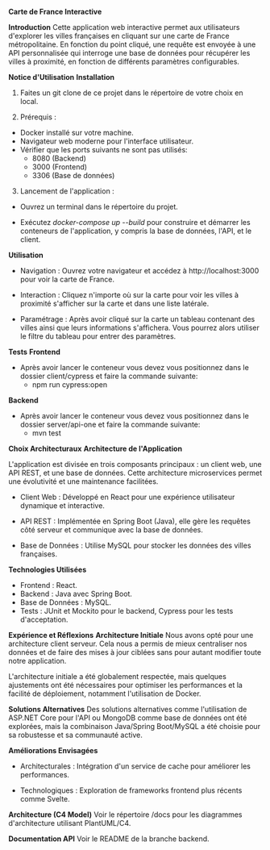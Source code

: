 **Carte de France Interactive**

**Introduction**
Cette application web interactive permet aux utilisateurs d'explorer les villes françaises en cliquant sur une carte de France métropolitaine. En fonction du point cliqué, une requête est envoyée à une API personnalisée qui interroge une base de données pour récupérer les villes à proximité, en fonction de différents paramètres configurables.

**Notice d'Utilisation**
**Installation**
1. Faites un git clone de ce projet dans le répertoire de votre choix en local.

2. Prérequis :
- Docker installé sur votre machine.
- Navigateur web moderne pour l'interface utilisateur.
- Vérifier que les ports suivants ne sont pas utilisés:
    - 8080 (Backend)
    - 3000 (Frontend)
    - 3306 (Base de données)

3. Lancement de l'application :
- Ouvrez un terminal dans le répertoire du projet.

- Exécutez *docker-compose up --build* pour construire et démarrer les conteneurs de l'application, y compris la base de données, l'API, et le client.

**Utilisation**
- Navigation : Ouvrez votre navigateur et accédez à http://localhost:3000 pour voir la carte de France.

- Interaction : Cliquez n'importe où sur la carte pour voir les villes à proximité s'afficher sur la carte et dans une liste latérale.

- Paramétrage : Après avoir cliqué sur la carte un tableau contenant des villes ainsi que leurs informations s'affichera. Vous pourrez alors utiliser le filtre du tableau pour entrer des paramètres.

**Tests**
**Frontend**
- Après avoir lancer le conteneur vous devez vous positionnez dans le dossier client/cypress et faire la commande suivante:
    - npm run cypress:open

**Backend**
- Après avoir lancer le conteneur vous devez vous positionnez dans le dossier server/api-one et faire la commande suivante:
    - mvn test


**Choix Architecturaux**
**Architecture de l'Application**

L'application est divisée en trois composants principaux : un client web, une API REST, et une base de données. Cette architecture microservices permet une évolutivité et une maintenance facilitées.

- Client Web : Développé en React pour une expérience utilisateur dynamique et interactive.

- API REST : Implémentée en Spring Boot (Java), elle gère les requêtes côté serveur et communique avec la base de données.

- Base de Données : Utilise MySQL pour stocker les données des villes françaises.

**Technologies Utilisées**

- Frontend : React.
- Backend : Java avec Spring Boot.
- Base de Données : MySQL.
- Tests : JUnit et Mockito pour le backend, Cypress pour les tests d'acceptation.

**Expérience et Réflexions**
**Architecture Initiale**
Nous avons opté pour une architecture client serveur. Cela nous a permis de mieux centraliser nos données et de faire des mises à jour ciblées sans pour autant modifier toute notre application.

L'architecture initiale a été globalement respectée, mais quelques ajustements ont été nécessaires pour optimiser les performances et la facilité de déploiement, notamment l'utilisation de Docker.

**Solutions Alternatives**
Des solutions alternatives comme l'utilisation de ASP.NET Core pour l'API ou MongoDB comme base de données ont été explorées, mais la combinaison Java/Spring Boot/MySQL a été choisie pour sa robustesse et sa communauté active.

**Améliorations Envisagées**
- Architecturales : Intégration d'un service de cache pour améliorer les performances.

- Technologiques : Exploration de frameworks frontend plus récents comme Svelte.

**Architecture (C4 Model)**
Voir le répertoire /docs pour les diagrammes d'architecture utilisant PlantUML/C4.

**Documentation API**
Voir le README de la branche backend.
